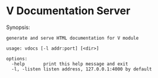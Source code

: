 # V Documentation Server

Synopsis:

```
generate and serve HTML documentation for V module

usage: vdocs [-l addr:port] [<dir>]

options:
  -help       print this help message and exit
  -l, -listen listen address, 127.0.0.1:4000 by default
```
